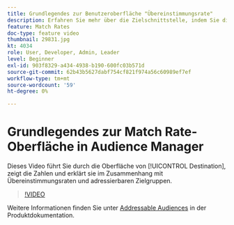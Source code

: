 ```yaml
---
title: Grundlegendes zur Benutzeroberfläche "Übereinstimmungsrate"
description: Erfahren Sie mehr über die Zielschnittstelle, indem Sie die Zahlen im Zusammenhang mit Übereinstimmungsraten und adressierbaren Zielgruppen anzeigen und erklären.
feature: Match Rates
doc-type: feature video
thumbnail: 29831.jpg
kt: 4034
role: User, Developer, Admin, Leader
level: Beginner
exl-id: 903f8329-a434-4938-b190-600fc03b571d
source-git-commit: 62b43b5627dabf754cf821f974a56c60989ef7ef
workflow-type: tm+mt
source-wordcount: '59'
ht-degree: 0%

---
```


# Grundlegendes zur Match Rate-Oberfläche in Audience Manager

Dieses Video führt Sie durch die Oberfläche von [!UICONTROL Destination], zeigt die Zahlen und erklärt sie im Zusammenhang mit Übereinstimmungsraten und adressierbaren Zielgruppen.

>[!VIDEO](https://video.tv.adobe.com/v/29831/?quality=12)

Weitere Informationen finden Sie unter [Addressable Audiences](https://experienceleague.adobe.com/docs/audience-manager/user-guide/features/addressable-audiences.html) in der Produktdokumentation.
